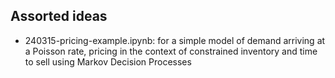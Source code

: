 ## Assorted ideas

- 240315-pricing-example.ipynb: for a simple model of demand arriving at a Poisson rate, pricing in the context of constrained inventory and time to sell using Markov Decision Processes
